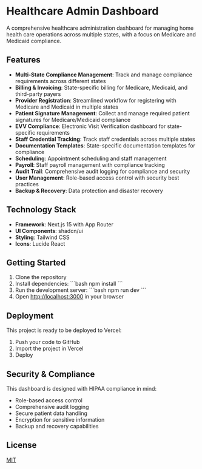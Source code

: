 # Healthcare Admin Dashboard

A comprehensive healthcare administration dashboard for managing home health care operations across multiple states, with a focus on Medicare and Medicaid compliance.

## Features

- **Multi-State Compliance Management**: Track and manage compliance requirements across different states
- **Billing & Invoicing**: State-specific billing for Medicare, Medicaid, and third-party payers
- **Provider Registration**: Streamlined workflow for registering with Medicare and Medicaid in multiple states
- **Patient Signature Management**: Collect and manage required patient signatures for Medicare/Medicaid compliance
- **EVV Compliance**: Electronic Visit Verification dashboard for state-specific requirements
- **Staff Credential Tracking**: Track staff credentials across multiple states
- **Documentation Templates**: State-specific documentation templates for compliance
- **Scheduling**: Appointment scheduling and staff management
- **Payroll**: Staff payroll management with compliance tracking
- **Audit Trail**: Comprehensive audit logging for compliance and security
- **User Management**: Role-based access control with security best practices
- **Backup & Recovery**: Data protection and disaster recovery

## Technology Stack

- **Framework**: Next.js 15 with App Router
- **UI Components**: shadcn/ui
- **Styling**: Tailwind CSS
- **Icons**: Lucide React

## Getting Started

1. Clone the repository
2. Install dependencies:
   \`\`\`bash
   npm install
   \`\`\`
3. Run the development server:
   \`\`\`bash
   npm run dev
   \`\`\`
4. Open [http://localhost:3000](http://localhost:3000) in your browser

## Deployment

This project is ready to be deployed to Vercel:

1. Push your code to GitHub
2. Import the project in Vercel
3. Deploy

## Security & Compliance

This dashboard is designed with HIPAA compliance in mind:
- Role-based access control
- Comprehensive audit logging
- Secure patient data handling
- Encryption for sensitive information
- Backup and recovery capabilities

## License

[MIT](LICENSE)

